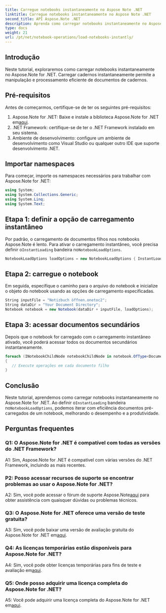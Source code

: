 ```yaml
---
title: Carregue notebooks instantaneamente no Aspose Note .NET
linktitle: Carregue notebooks instantaneamente no Aspose Note .NET
second_title: API Aspose.Note .NET
description: Aprenda como carregar notebooks instantaneamente no Aspose.Note for .NET para aumentar a eficiência e a produtividade do processamento de documentos.
type: docs
weight: 21
url: /pt/net/notebook-operations/load-notebooks-instantly/
---
```

## Introdução

Neste tutorial, exploraremos como carregar notebooks instantaneamente no Aspose.Note for .NET. Carregar cadernos instantaneamente permite a manipulação e processamento eficiente de documentos de cadernos.

## Pré-requisitos

Antes de começarmos, certifique-se de ter os seguintes pré-requisitos:

1.  Aspose.Note for .NET: Baixe e instale a biblioteca Aspose.Note for .NET em[aqui](https://releases.aspose.com/note/net/).
2. .NET Framework: certifique-se de ter o .NET Framework instalado em seu sistema.
3. Ambiente de desenvolvimento: configure um ambiente de desenvolvimento como Visual Studio ou qualquer outro IDE que suporte desenvolvimento .NET.

## Importar namespaces

Para começar, importe os namespaces necessários para trabalhar com Aspose.Note for .NET:

```csharp
using System;
using System.Collections.Generic;
using System.Linq;
using System.Text;
```

## Etapa 1: definir a opção de carregamento instantâneo

 Por padrão, o carregamento de documentos filhos nos notebooks Aspose.Note é lento. Para ativar o carregamento instantâneo, você precisa definir o`InstantLoading` bandeira no`NotebookLoadOptions`.

```csharp
NotebookLoadOptions loadOptions = new NotebookLoadOptions { InstantLoading = true };
```

## Etapa 2: carregue o notebook

Em seguida, especifique o caminho para o arquivo do notebook e inicialize o objeto do notebook usando as opções de carregamento especificadas.

```csharp
String inputFile = "Notizbuch öffnen.onetoc2";
String dataDir = "Your Document Directory";
Notebook notebook = new Notebook(dataDir + inputFile, loadOptions);
```

## Etapa 3: acessar documentos secundários

Depois que o notebook for carregado com o carregamento instantâneo ativado, você poderá acessar todos os documentos secundários instantaneamente.

```csharp
foreach (INotebookChildNode notebookChildNode in notebook.OfType<Document>()) 
{
   // Execute operações em cada documento filho
}
```

## Conclusão

 Neste tutorial, aprendemos como carregar notebooks instantaneamente no Aspose.Note for .NET. Ao definir o`InstantLoading` bandeira no`NotebookLoadOptions`, podemos iterar com eficiência documentos pré-carregados de um notebook, melhorando o desempenho e a produtividade.

## Perguntas frequentes

### Q1: O Aspose.Note for .NET é compatível com todas as versões do .NET Framework?

A1: Sim, Aspose.Note for .NET é compatível com várias versões do .NET Framework, incluindo as mais recentes.

### P2: Posso acessar recursos de suporte se encontrar problemas ao usar o Aspose.Note for .NET?

 A2: Sim, você pode acessar o fórum de suporte Aspose.Note[aqui](https://forum.aspose.com/c/note/28) para obter assistência com quaisquer dúvidas ou problemas técnicos.

### Q3: O Aspose.Note for .NET oferece uma versão de teste gratuita?

 A3: Sim, você pode baixar uma versão de avaliação gratuita do Aspose.Note for .NET em[aqui](https://releases.aspose.com/).

### Q4: As licenças temporárias estão disponíveis para Aspose.Note for .NET?

 A4: Sim, você pode obter licenças temporárias para fins de teste e avaliação em[aqui](https://purchase.aspose.com/temporary-license/).

### Q5: Onde posso adquirir uma licença completa do Aspose.Note for .NET?

 A5: Você pode adquirir uma licença completa do Aspose.Note for .NET em[aqui](https://purchase.aspose.com/buy).